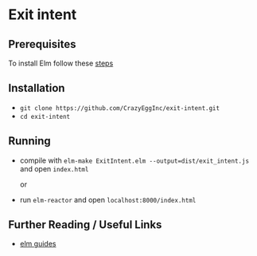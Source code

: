 # Exit intent

## Prerequisites

To install Elm follow these [steps](https://guide.elm-lang.org/install.html)

## Installation

* `git clone https://github.com/CrazyEggInc/exit-intent.git`
* `cd exit-intent`

## Running

* compile with `elm-make ExitIntent.elm --output=dist/exit_intent.js`
  and open `index.html`

  or

* run `elm-reactor`
  and open `localhost:8000/index.html`

## Further Reading / Useful Links

* [elm guides](https://guide.elm-lang.org/)
